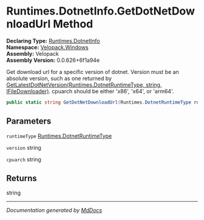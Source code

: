 ﻿<!--  
  <auto-generated>   
    The contents of this file were generated by a tool.  
    Changes to this file may be list if the file is regenerated  
  </auto-generated>   
-->

# Runtimes.DotnetInfo.GetDotNetDownloadUrl Method

**Declaring Type:** [Runtimes.DotnetInfo](../index.md)  
**Namespace:** [Velopack.Windows](../../../index.md)  
**Assembly:** Velopack  
**Assembly Version:** 0.0.626+6f1a94e

Get download url for a specific version of dotnet. Version must be an absolute version, such as one returned by [GetLatestDotNetVersion(Runtimes.DotnetRuntimeType, string, IFileDownloader)](GetLatestDotNetVersion.md). cpuarch should be either 'x86', 'x64', or 'arm64'.

```csharp
public static string GetDotNetDownloadUrl(Runtimes.DotnetRuntimeType runtimeType, string version, string cpuarch);
```

## Parameters

`runtimeType`  [Runtimes.DotnetRuntimeType](../../DotnetRuntimeType/index.md)

`version`  string

`cpuarch`  string

## Returns

string

___

*Documentation generated by [MdDocs](https://github.com/ap0llo/mddocs)*
